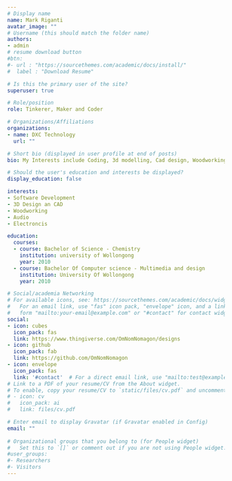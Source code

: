 ```yaml
---
# Display name
name: Mark Riganti
avatar_image: ""
# Username (this should match the folder name)
authors:
- admin
# resume download button
#btn:
#- url : "https://sourcethemes.com/academic/docs/install/"
#  label : "Download Resume"

# Is this the primary user of the site?
superuser: true

# Role/position
role: Tinkerer, Maker and Coder

# Organizations/Affiliations
organizations:
- name: DXC Technology
  url: ""

# Short bio (displayed in user profile at end of posts)
bio: My Interests include Coding, 3d modelling, Cad design, Woodworking, Heaphones and electronics.

# Should the user's education and interests be displayed?
display_education: false

interests:
- Software Development
- 3D Design an CAD
- Woodworking
- Audio
- Electroncis

education:
  courses:
  - course: Bachelor of Science - Chemistry
    institution: university of Wollongong
    year: 2010
  - course: Bachelor Of Computer science - Multimedia and design
    institution: University Of Wollongong
    year: 2010

# Social/academia Networking
# For available icons, see: https://sourcethemes.com/academic/docs/widgets/#icons
#   For an email link, use "fas" icon pack, "envelope" icon, and a link in the
#   form "mailto:your-email@example.com" or "#contact" for contact widget.
social:
- icon: cubes
  icon_pack: fas
  link: https://www.thingiverse.com/OmNomNomagon/designs
- icon: github
  icon_pack: fab
  link: https://github.com/OmNomNomagon
- icon: envelope
  icon_pack: fas
  link: '#contact'  # For a direct email link, use "mailto:test@example.org".
# Link to a PDF of your resume/CV from the About widget.
# To enable, copy your resume/CV to `static/files/cv.pdf` and uncomment the lines below.  
# - icon: cv
#   icon_pack: ai
#   link: files/cv.pdf

# Enter email to display Gravatar (if Gravatar enabled in Config)
email: ""
  
# Organizational groups that you belong to (for People widget)
#   Set this to `[]` or comment out if you are not using People widget.  
#user_groups:
#- Researchers
#- Visitors
---
```

